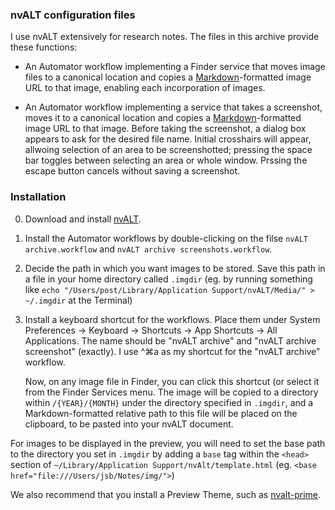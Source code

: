 ### nvALT configuration files

I use nvALT extensively for research notes.  The files in this archive
provide these functions:

- An Automator workflow implementing a Finder service that moves
  image files to a canonical location and copies a
  [Markdown](http://daringfireball.net/projects/markdown/)-formatted
  image URL to that image, enabling each incorporation of images.

- An Automator workflow implementing a service that takes a screenshot, moves it to a canonical location and copies a [Markdown](http://daringfireball.net/projects/markdown/)-formatted image URL to that image. Before taking the screenshot, a dialog box appears to ask for the desired file name. 
Initial crosshairs will appear, allwoing selection of an area to be screenshotted; pressing the space bar toggles between selecting an area or whole window. Prssing the escape button cancels without saving a screenshot.

### Installation

0. Download and install [nvALT](http://brettterpstra.com/projects/nvalt/).

1. Install the Automator workflows by double-clicking on the filse
`nvALT archive.workflow` and `nvALT archive screenshots.workflow`. 

2. Decide the path in which you want images to be stored. Save this path in a file in your home directory called `.imgdir` (eg. by running something like `echo "/Users/post/Library/Application Support/nvALT/Media/" > ~/.imgdir` at the Terminal)

2. Install a keyboard shortcut for the workflows. Place them under System Preferences →
Keyboard → Shortcuts → App Shortcuts → All Applications. The name
should be "nvALT archive" and "nvALT archive screenshot" (exactly). I use ^⌘a as my shortcut for the "nvALT archive" workflow.

   Now, on any image file in Finder, you can click this shortcut (or
   select it from the Finder Services menu. The image will be copied
   to a directory within `/{YEAR}/{MONTH}` under the directory specified in `.imgdir`, and a Markdown-formatted relative path to this
   file will be placed on the clipboard, to be pasted into your nvALT document.

For images to be displayed in the preview, you will need to set the base path to the directory you set in `.imgdir` by adding a `base` tag within the `<head>` section of `~/Library/Application Support/nvAlt/template.html` (eg. `<base href="file:///Users/jsb/Notes/img/">`)

We also recommend that you install a Preview Theme, such as [nvalt-prime](https://github.com/bwiggs/nvalt-prime).

